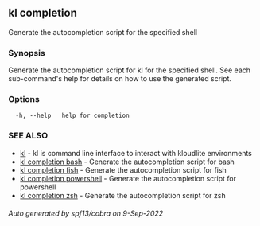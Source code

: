 ## kl completion

Generate the autocompletion script for the specified shell

### Synopsis

Generate the autocompletion script for kl for the specified shell.
See each sub-command's help for details on how to use the generated script.


### Options

```
  -h, --help   help for completion
```

### SEE ALSO

* [kl](kl.md)	 - kl is command line interface to interact with kloudlite environments
* [kl completion bash](kl_completion_bash.md)	 - Generate the autocompletion script for bash
* [kl completion fish](kl_completion_fish.md)	 - Generate the autocompletion script for fish
* [kl completion powershell](kl_completion_powershell.md)	 - Generate the autocompletion script for powershell
* [kl completion zsh](kl_completion_zsh.md)	 - Generate the autocompletion script for zsh

###### Auto generated by spf13/cobra on 9-Sep-2022
